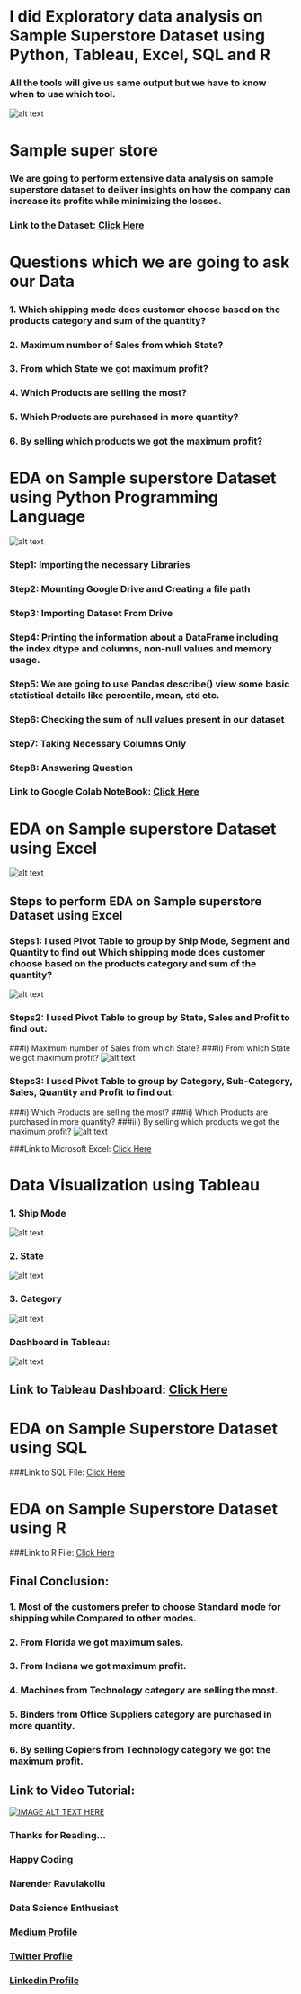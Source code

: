# I did Exploratory data analysis on Sample Superstore Dataset using Python, Tableau, Excel, SQL and R
### All the tools will give us same output but we have to know when to use which tool.

![alt text](https://miro.medium.com/max/1400/1*5C5cGP7Hc3oCsUktMkEOMw.png)

# Sample super store
### We are going to perform extensive data analysis on sample superstore dataset to deliver insights on how the company can increase its profits while minimizing the losses.

### Link to the Dataset: [Click Here](https://www.kaggle.com/bravehart101/sample-supermarket-dataset)

# Questions which we are going to ask our Data

### 1. Which shipping mode does customer choose based on the products category and sum of the quantity?
### 2. Maximum number of Sales from which State?
### 3. From which State we got maximum profit?
### 4. Which Products are selling the most?
### 5. Which Products are purchased in more quantity?
### 6. By selling which products we got the maximum profit?

# EDA on Sample superstore Dataset using Python Programming Language

![alt text](https://miro.medium.com/max/1400/1*YQvYNeGDD1dCc-VaGYW-Ww.png)
### Step1: Importing the necessary Libraries
### Step2: Mounting Google Drive and Creating a file path
### Step3: Importing Dataset From Drive
### Step4: Printing the information about a DataFrame including the index dtype and columns, non-null values and memory usage.
### Step5: We are going to use Pandas describe() view some basic statistical details like percentile, mean, std etc.
### Step6: Checking the sum of null values present in our dataset
### Step7: Taking Necessary Columns Only
### Step8: Answering Question

### Link to Google Colab NoteBook: [Click Here](https://colab.research.google.com/drive/1OBxUmEMewfmtRQl8cGMpbrcrNqDYcwG4?usp=sharing)

# EDA on Sample superstore Dataset using Excel

![alt text](https://miro.medium.com/max/1400/1*5KFlbJmRf4XbJ3p6Hiwj6g.png)
## Steps to perform EDA on Sample superstore Dataset using Excel
### Steps1: I used Pivot Table to group by Ship Mode, Segment and Quantity to find out Which shipping mode does customer choose based on the products category and sum of the quantity?
![alt text](https://miro.medium.com/max/1400/1*IrhOl41KwkLcqTCUIQOCog.png)
### Steps2: I used Pivot Table to group by State, Sales and Profit to find out:
###i) Maximum number of Sales from which State?
###ii) From which State we got maximum profit?
![alt text](https://miro.medium.com/max/1400/1*eseGQOgM0wKSLMJaILLqhg.png)
### Steps3: I used Pivot Table to group by Category, Sub-Category, Sales, Quantity and Profit to find out:
###i) Which Products are selling the most?
###ii) Which Products are purchased in more quantity?
###iii) By selling which products we got the maximum profit?
![alt text](https://miro.medium.com/max/1400/1*l5Q-cyimT-cyOHZj6nCX3w.png)

###Link to Microsoft Excel: [Click Here](https://docs.google.com/spreadsheets/d/1eJvRbICUIBE_Eyf27ThQ_J18KTQrUcNi/edit#gid=171047099)

# Data Visualization using Tableau

### 1. Ship Mode
![alt text](https://miro.medium.com/max/1400/1*OnfcAvTQ8UuPwMuhA4wGHg.png)
### 2. State
![alt text](https://miro.medium.com/max/1400/1*SJlc7K0-SI_219w9CbtlOg.png)
### 3. Category
![alt text](https://miro.medium.com/max/1400/1*rsmRvzwknwV8v-HuAToWCg.png)

### Dashboard in Tableau:
![alt text](https://miro.medium.com/max/1400/1*etBqH2kFG3E_3_sCXMReLA.png)

## Link to Tableau Dashboard: [Click Here](https://public.tableau.com/app/profile/narender.ravulakollu/viz/shared/RW73ZZ22Y)

# EDA on Sample Superstore Dataset using SQL
###Link to SQL File: [Click Here](https://drive.google.com/file/d/1PSO5yodba0ZxXRew7IlJKlhlPbFcKM4Z/view)

# EDA on Sample Superstore Dataset using R
###Link to R File: [Click Here](https://www.kaggle.com/narenderravulakollu/eda-on-sample-superstore-dataset)


## Final Conclusion:
### 1. Most of the customers prefer to choose Standard mode for shipping while Compared to other modes.
### 2. From Florida we got maximum sales.
### 3. From Indiana we got maximum profit.
### 4. Machines from Technology category are selling the most.
### 5. Binders from Office Suppliers category are purchased in more quantity.
### 6. By selling Copiers from Technology category we got the maximum profit.

## Link to Video Tutorial:

[![IMAGE ALT TEXT HERE](https://miro.medium.com/max/1400/1*5C5cGP7Hc3oCsUktMkEOMw.png)](https://youtu.be/Q2AFVafpRJA)

### Thanks for Reading…
### Happy Coding

### Narender Ravulakollu
### Data Science Enthusiast
### [Medium Profile](https://medium.com/@narenderravulakollu)
### [Twitter Profile](https://twitter.com/NRavulakollu)
### [Linkedin Profile](https://www.linkedin.com/in/ravulakollunarender/)


